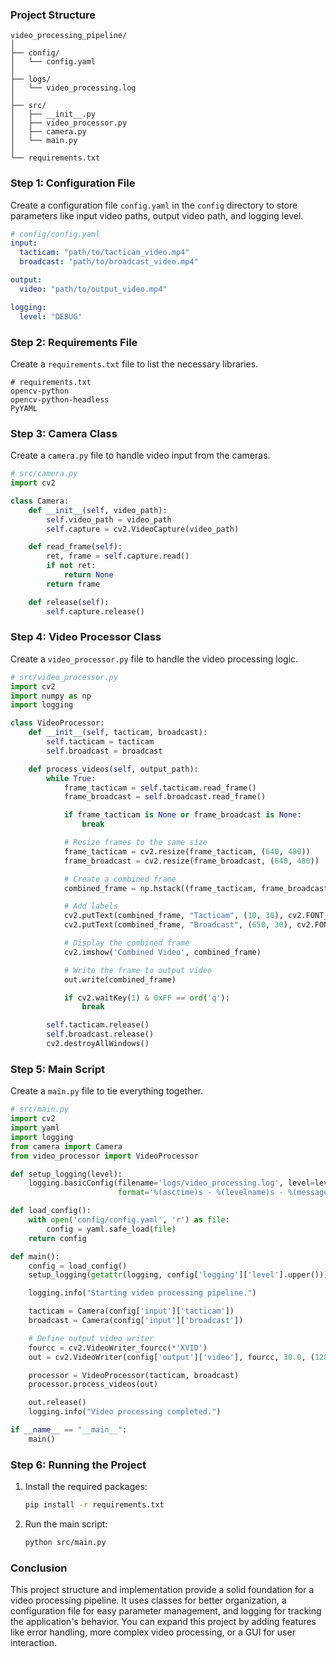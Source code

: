 ### Project Structure

```
video_processing_pipeline/
│
├── config/
│   └── config.yaml
│
├── logs/
│   └── video_processing.log
│
├── src/
│   ├── __init__.py
│   ├── video_processor.py
│   ├── camera.py
│   └── main.py
│
└── requirements.txt
```

### Step 1: Configuration File

Create a configuration file `config.yaml` in the `config` directory to store parameters like input video paths, output video path, and logging level.

```yaml
# config/config.yaml
input:
  tacticam: "path/to/tacticam_video.mp4"
  broadcast: "path/to/broadcast_video.mp4"

output:
  video: "path/to/output_video.mp4"

logging:
  level: "DEBUG"
```

### Step 2: Requirements File

Create a `requirements.txt` file to list the necessary libraries.

```plaintext
# requirements.txt
opencv-python
opencv-python-headless
PyYAML
```

### Step 3: Camera Class

Create a `camera.py` file to handle video input from the cameras.

```python
# src/camera.py
import cv2

class Camera:
    def __init__(self, video_path):
        self.video_path = video_path
        self.capture = cv2.VideoCapture(video_path)

    def read_frame(self):
        ret, frame = self.capture.read()
        if not ret:
            return None
        return frame

    def release(self):
        self.capture.release()
```

### Step 4: Video Processor Class

Create a `video_processor.py` file to handle the video processing logic.

```python
# src/video_processor.py
import cv2
import numpy as np
import logging

class VideoProcessor:
    def __init__(self, tacticam, broadcast):
        self.tacticam = tacticam
        self.broadcast = broadcast

    def process_videos(self, output_path):
        while True:
            frame_tacticam = self.tacticam.read_frame()
            frame_broadcast = self.broadcast.read_frame()

            if frame_tacticam is None or frame_broadcast is None:
                break

            # Resize frames to the same size
            frame_tacticam = cv2.resize(frame_tacticam, (640, 480))
            frame_broadcast = cv2.resize(frame_broadcast, (640, 480))

            # Create a combined frame
            combined_frame = np.hstack((frame_tacticam, frame_broadcast))

            # Add labels
            cv2.putText(combined_frame, "Tacticam", (10, 30), cv2.FONT_HERSHEY_SIMPLEX, 1, (255, 255, 255), 2)
            cv2.putText(combined_frame, "Broadcast", (650, 30), cv2.FONT_HERSHEY_SIMPLEX, 1, (255, 255, 255), 2)

            # Display the combined frame
            cv2.imshow('Combined Video', combined_frame)

            # Write the frame to output video
            out.write(combined_frame)

            if cv2.waitKey(1) & 0xFF == ord('q'):
                break

        self.tacticam.release()
        self.broadcast.release()
        cv2.destroyAllWindows()
```

### Step 5: Main Script

Create a `main.py` file to tie everything together.

```python
# src/main.py
import cv2
import yaml
import logging
from camera import Camera
from video_processor import VideoProcessor

def setup_logging(level):
    logging.basicConfig(filename='logs/video_processing.log', level=level,
                        format='%(asctime)s - %(levelname)s - %(message)s')

def load_config():
    with open('config/config.yaml', 'r') as file:
        config = yaml.safe_load(file)
    return config

def main():
    config = load_config()
    setup_logging(getattr(logging, config['logging']['level'].upper()))

    logging.info("Starting video processing pipeline.")

    tacticam = Camera(config['input']['tacticam'])
    broadcast = Camera(config['input']['broadcast'])

    # Define output video writer
    fourcc = cv2.VideoWriter_fourcc(*'XVID')
    out = cv2.VideoWriter(config['output']['video'], fourcc, 30.0, (1280, 480))

    processor = VideoProcessor(tacticam, broadcast)
    processor.process_videos(out)

    out.release()
    logging.info("Video processing completed.")

if __name__ == "__main__":
    main()
```

### Step 6: Running the Project

1. Install the required packages:
   ```bash
   pip install -r requirements.txt
   ```

2. Run the main script:
   ```bash
   python src/main.py
   ```

### Conclusion

This project structure and implementation provide a solid foundation for a video processing pipeline. It uses classes for better organization, a configuration file for easy parameter management, and logging for tracking the application's behavior. You can expand this project by adding features like error handling, more complex video processing, or a GUI for user interaction.